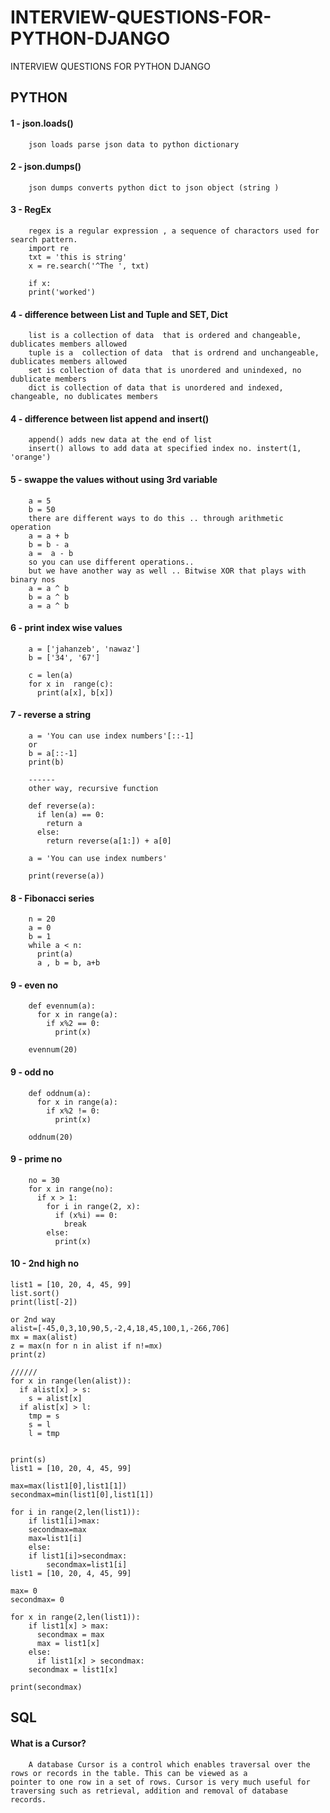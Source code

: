 # INTERVIEW-QUESTIONS-FOR-PYTHON-DJANGO
INTERVIEW QUESTIONS FOR PYTHON DJANGO


## PYTHON

#### 1 - json.loads()
        json loads parse json data to python dictionary
#### 2 - json.dumps()
        json dumps converts python dict to json object (string ) 
        
#### 3 - RegEx
        regex is a regular expression , a sequence of charactors used for search pattern.
        import re
        txt = 'this is string'
        x = re.search('^The ', txt)
        
        if x:
        print('worked')
        
#### 4 - difference between List and Tuple and  SET, Dict
        list is a collection of data  that is ordered and changeable, dublicates members allowed
        tuple is a  collection of data  that is ordrend and unchangeable, dublicates members allowed
        set is collection of data that is unordered and unindexed, no dublicate members 
        dict is collection of data that is unordered and indexed, changeable, no dublicates members
                
#### 4 - difference between list append and  insert()
        append() adds new data at the end of list
        insert() allows to add data at specified index no. instert(1, 'orange')
        
        
        
        
#### 5 - swappe the values without using 3rd variable
        a = 5
        b = 50
        there are different ways to do this .. through arithmetic operation
        a = a + b 
        b = b - a
        a =  a - b
        so you can use different operations.. 
        but we have another way as well .. Bitwise XOR that plays with binary nos
        a = a ^ b
        b = a ^ b
        a = a ^ b
 
#### 6 - print index wise values
        a = ['jahanzeb', 'nawaz']
        b = ['34', '67']

        c = len(a)
        for x in  range(c):
          print(a[x], b[x])
          
#### 7 - reverse a string
        a = 'You can use index numbers'[::-1]
        or
        b = a[::-1]
        print(b)
        
        ------
        other way, recursive function

        def reverse(a):
          if len(a) == 0:
            return a 
          else:
            return reverse(a[1:]) + a[0] 

        a = 'You can use index numbers'

        print(reverse(a))
        
        
#### 8 - Fibonacci series       
        n = 20
        a = 0
        b = 1
        while a < n:
          print(a)
          a , b = b, a+b

#### 9 - even no
        def evennum(a):
          for x in range(a):
            if x%2 == 0:
              print(x)

        evennum(20)
        
    
#### 9 - odd no
        def oddnum(a):
          for x in range(a):
            if x%2 != 0:
              print(x)

        oddnum(20) 
        
        
#### 9 - prime no
        no = 30
        for x in range(no):
          if x > 1:
            for i in range(2, x):
              if (x%i) == 0:
                break
            else:
              print(x)
        
#### 10 - 2nd high no 
	list1 = [10, 20, 4, 45, 99] 
	list.sort()
	print(list[-2])
	
	or 2nd way 
	alist=[-45,0,3,10,90,5,-2,4,18,45,100,1,-266,706]
	mx = max(alist)
	z = max(n for n in alist if n!=mx)
	print(z)

	//////
	for x in range(len(alist)):
	  if alist[x] > s:
	    s = alist[x]
	  if alist[x] > l:
	    tmp = s
	    s = l
	    l = tmp
	    

	print(s)
	list1 = [10, 20, 4, 45, 99] 

	max=max(list1[0],list1[1]) 
	secondmax=min(list1[0],list1[1]) 

	for i in range(2,len(list1)): 
	    if list1[i]>max: 
		secondmax=max
		max=list1[i] 
	    else: 
		if list1[i]>secondmax: 
		    secondmax=list1[i] 
	list1 = [10, 20, 4, 45, 99] 

	max= 0
	secondmax= 0

	for x in range(2,len(list1)): 
	    if list1[x] > max:
	      secondmax = max
	      max = list1[x]
	    else:
	      if list1[x] > secondmax:
		secondmax = list1[x]

	print(secondmax)

	

## SQL
 
#### What is a Cursor?

        A database Cursor is a control which enables traversal over the rows or records in the table. This can be viewed as a           pointer to one row in a set of rows. Cursor is very much useful for traversing such as retrieval, addition and removal of database records. 
        
        
